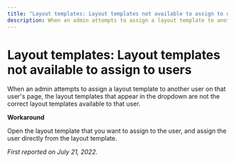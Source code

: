 ```yaml
---
title: "Layout templates: Layout templates not available to assign to users"
description: When an admin attempts to assign a layout template to another user on that user's page, the layout templates that appear in the dropdown are not the correct layout templates available to that user. 
---
```


# Layout templates: Layout templates not available to assign to users

When an admin attempts to assign a layout template to another user on that user's page, the layout templates that appear in the dropdown are not the correct layout templates available to that user. 

**Workaround**

Open the layout template that you want to assign to the user, and assign the user directly from the layout template.

_First reported on July 21, 2022._

